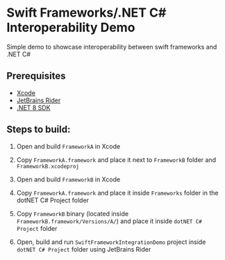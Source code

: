# Swift Frameworks/.NET C# Interoperability Demo
 Simple demo to showcase interoperability between swift frameworks and .NET C#

## Prerequisites
* [Xcode](https://xcodereleases.com)
* [JetBrains Rider](https://www.jetbrains.com/rider/download/)
* [.NET 8 SDK](https://dotnet.microsoft.com/en-us/download/dotnet/8.0)

## Steps to build:
1. Open and build `FrameworkA` in Xcode

2. Copy `FrameworkA.framework` and place it next to `FrameworkB` folder and `FrameworkB.xcodeproj`

3. Open and build `FrameworkB` in Xcode

4. Copy `FrameworkA.framework` and place it inside `Frameworks` folder in the dotNET C# Project folder

5. Copy `FrameworkB` binary (located inside `FrameworkB.framework/Versions/A/`) and place it inside `dotNET C# Project` folder

6. Open, build and run `SwiftFrameworkIntegrationDemo` project inside `dotNET C# Project` folder using JetBrains Rider
